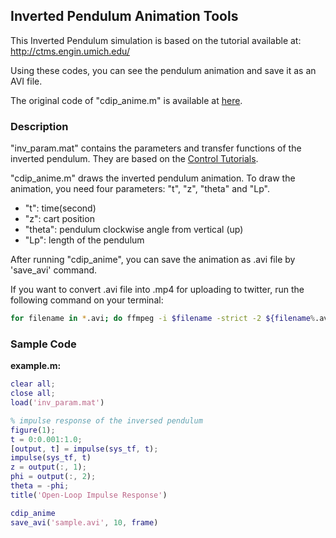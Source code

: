 ## Inverted Pendulum Animation Tools

This Inverted Pendulum simulation is based on the tutorial available at:
http://ctms.engin.umich.edu/

Using these codes, you can see the pendulum animation and save it as an AVI file. 

The original code of "cdip_anime.m" is available  at [here](http://www.maizuru-ct.ac.jp/control/kawata/study/book_ip/files1.html).

### Description

"inv_param.mat" contains the parameters and transfer functions of the inverted pendulum. They are based on the  [Control Tutorials](http://ctms.engin.umich.edu/CTMS/index.php?example=InvertedPendulum&section=SimulinkModeling).

"cdip_anime.m" draws the inverted pendulum animation. To draw the animation, you need four parameters: "t", "z", "theta" and "Lp". 

* "t": time(second)
* "z": cart position
* "theta": pendulum clockwise angle from vertical (up)
* "Lp": length of the pendulum

After running "cdip_anime", you can save the animation as .avi file by 'save_avi' command.

If you want to convert .avi file into .mp4 for uploading to twitter, run the following command on your terminal:

```bash
for filename in *.avi; do ffmpeg -i $filename -strict -2 ${filename%.avi}.mp4; done
```

### Sample Code

**example.m:**

```matlab
clear all;
close all;
load('inv_param.mat')

% impulse response of the inversed pendulum
figure(1);
t = 0:0.001:1.0;
[output, t] = impulse(sys_tf, t);
impulse(sys_tf, t)
z = output(:, 1);
phi = output(:, 2);
theta = -phi;
title('Open-Loop Impulse Response')

cdip_anime
save_avi('sample.avi', 10, frame)
```